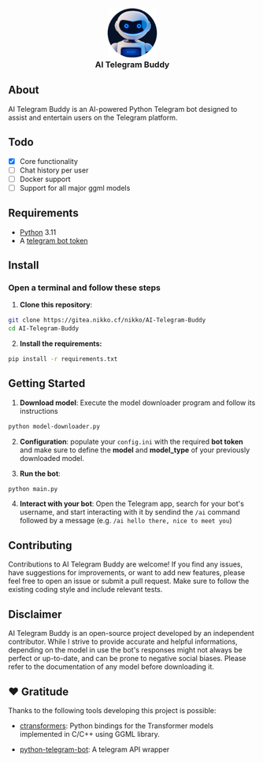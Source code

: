 <h3 align="center">
<img src="assets/buddy.png" height="100" width="100"/></br>
<b>AI Telegram Buddy</b></a>
</h3>

## About
AI Telegram Buddy is an AI-powered Python Telegram bot designed to assist and entertain users on the Telegram platform.

## Todo

* [x] Core functionality
* [ ] Chat history per user
* [ ] Docker support
* [ ] Support for all major ggml models 

## Requirements

- <a href=https://www.python.org/>Python</a> 3.11
- A <a href=https://core.telegram.org/bots/tutorial#obtain-your-bot-token>telegram bot token</a>

## Install


### Open a terminal and follow these steps

1. <b>Clone this repository</b>:

```bash 
git clone https://gitea.nikko.cf/nikko/AI-Telegram-Buddy
cd AI-Telegram-Buddy
```

2. <b>Install the requirements:</b>

```bash
pip install -r requirements.txt
```

## Getting Started

1. <b>Download model</b>: Execute the model downloader program and follow its instructions

```bash
python model-downloader.py
```

2. <b>Configuration</b>: populate your `config.ini` with the required <b>bot token</b> and make sure to define the <b>model</b> and <b>model_type</b> of your previously downloaded model.

3. <b>Run the bot</b>:

```bash
python main.py
```

4. <b>Interact with your bot</b>: Open the Telegram app, search for your bot's username, and start interacting with it by sendind the `/ai` command followed by a message (e.g. `/ai hello there, nice to meet you`)

## Contributing

Contributions to AI Telegram Buddy are welcome! If you find any issues, have suggestions for improvements, or want to add new features, please feel free to open an issue or submit a pull request. Make sure to follow the existing coding style and include relevant tests.

## Disclaimer

AI Telegram Buddy is an open-source project developed by an independent contributor. While I strive to provide accurate and helpful informations, depending on the model in use the bot's responses might not always be perfect or up-to-date, and can be prone to negative social biases. Please refer to the documentation of any model before downloading it.

## ❤️ Gratitude
Thanks to the following tools developing this project is possible:

- <a href=https://github.com/marella/ctransformers>ctransformers</a>: Python bindings for the Transformer models implemented in C/C++ using GGML library.

- <a href=https://python-telegram-bot.org/>python-telegram-bot</a>: A telegram API wrapper
